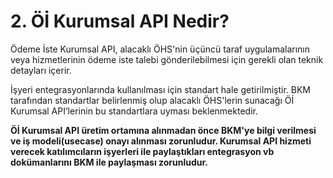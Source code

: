 
# 2. Öİ Kurumsal API Nedir?

Ödeme İste Kurumsal API, alacaklı ÖHS'nin üçüncü taraf uygulamalarının veya hizmetlerinin ödeme iste talebi gönderilebilmesi için gerekli olan teknik detayları içerir. 

İşyeri entegrasyonlarında kullanılması için standart hale getirilmiştir. BKM tarafından standartlar belirlenmiş olup alacaklı ÖHS'lerin sunacağı Öİ Kurumsal API’lerinin bu standartlara uyması beklenmektedir. 

**Öİ Kurumsal API üretim ortamına alınmadan önce BKM'ye bilgi verilmesi ve iş modeli(usecase) onayı alınması zorunludur. Kurumsal API hizmeti verecek katılımcıların işyerleri ile paylaştıkları entegrasyon vb dokümanlarını BKM ile paylaşması zorunludur.**































